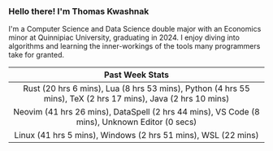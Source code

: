 
### Hello there! I'm Thomas Kwashnak

I'm a Computer Science and Data Science double major with an Economics
minor at Quinnipiac University, graduating in 2024.
I enjoy diving into algorithms and learning the inner-workings of the tools
many programmers take for granted.

| Past Week Stats |
| :---: |
| Rust (20 hrs 6 mins), Lua (8 hrs 53 mins), Python (4 hrs 55 mins), TeX (2 hrs 17 mins), Java (2 hrs 10 mins) |
| Neovim (41 hrs 26 mins), DataSpell (2 hrs 44 mins), VS Code (8 mins), Unknown Editor (0 secs) |
| Linux (41 hrs 5 mins), Windows (2 hrs 51 mins), WSL (22 mins) |

